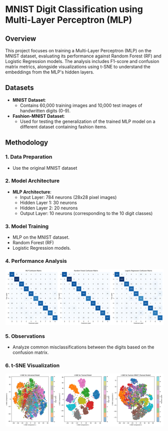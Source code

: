 # MNIST Digit Classification using Multi-Layer Perceptron (MLP)

## Overview
This project focuses on training a Multi-Layer Perceptron (MLP) on the MNIST dataset, evaluating its performance against Random Forest (RF) and Logistic Regression models. The analysis includes F1-score and confusion matrix metrics, alongside visualizations using t-SNE to understand the embeddings from the MLP's hidden layers.

## Datasets
- **MNIST Dataset**: 
  - Contains 60,000 training images and 10,000 test images of handwritten digits (0-9).
- **Fashion-MNIST Dataset**: 
  - Used for testing the generalization of the trained MLP model on a different dataset containing fashion items.

## Methodology

### 1. Data Preparation
- Use the original MNIST dataset 

### 2. Model Architecture
- **MLP Architecture**:
  - Input Layer: 784 neurons (28x28 pixel images)
  - Hidden Layer 1: 30 neurons
  - Hidden Layer 2: 20 neurons
  - Output Layer: 10 neurons (corresponding to the 10 digit classes)

### 3. Model Training
- MLP on the MNIST dataset.
- Random Forest (RF) 
- Logistic Regression models.

### 4. Performance Analysis
![confusion_matrix](confusion_matrix.png)

### 5. Observations
- Analyze common misclassifications between the digits based on the confusion matrix.

### 6. t-SNE Visualization
![t-SNE](t-SNE.png)

